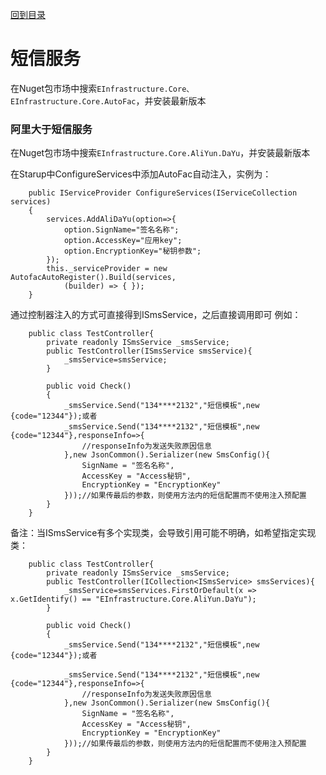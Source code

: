 <a href="https://github.com/zhenlei520/System.Extension.Core/blob/master/README.zh-cn.md">回到目录</a>

# 短信服务 #

在Nuget包市场中搜索`EInfrastructure.Core、EInfrastructure.Core.AutoFac`，并安装最新版本

### 阿里大于短信服务 ###
在Nuget包市场中搜索`EInfrastructure.Core.AliYun.DaYu`，并安装最新版本

在Starup中ConfigureServices中添加AutoFac自动注入，实例为：  
    
		public IServiceProvider ConfigureServices(IServiceCollection services)
		{
			services.AddAliDaYu(option=>{
				option.SignName="签名名称";
				option.AccessKey="应用key";
				option.EncryptionKey="秘钥参数";
			});
			this._serviceProvider = new AutofacAutoRegister().Build(services,
                (builder) => { });
		}

通过控制器注入的方式可直接得到ISmsService，之后直接调用即可
例如：

		public class TestController{
			private readonly ISmsService _smsService;
			public TestController(ISmsService smsService){
				_smsService=smsService;
			}

			public void Check()
			{
				_smsService.Send("134****2132","短信模板",new {code="12344"});或者
				_smsService.Send("134****2132","短信模板",new {code="12344"},responseInfo=>{
					//responseInfo为发送失败原因信息
				},new JsonCommon().Serializer(new SmsConfig(){
					SignName = "签名名称",
	                AccessKey = "Access秘钥",
	                EncryptionKey = "EncryptionKey"
				}));//如果传最后的参数，则使用方法内的短信配置而不使用注入预配置
			}
		} 

备注：当ISmsService有多个实现类，会导致引用可能不明确，如希望指定实现类：

        public class TestController{
			private readonly ISmsService _smsService;
			public TestController(ICollection<ISmsService> smsServices){
				_smsService=smsServices.FirstOrDefault(x => x.GetIdentify() == "EInfrastructure.Core.AliYun.DaYu");
			}

			public void Check()
			{
				_smsService.Send("134****2132","短信模板",new {code="12344"});或者  
                
                _smsService.Send("134****2132","短信模板",new {code="12344"},responseInfo=>{
					//responseInfo为发送失败原因信息
				},new JsonCommon().Serializer(new SmsConfig(){
					SignName = "签名名称",
	                AccessKey = "Access秘钥",
	                EncryptionKey = "EncryptionKey"
				}));//如果传最后的参数，则使用方法内的短信配置而不使用注入预配置
			}
		} 
